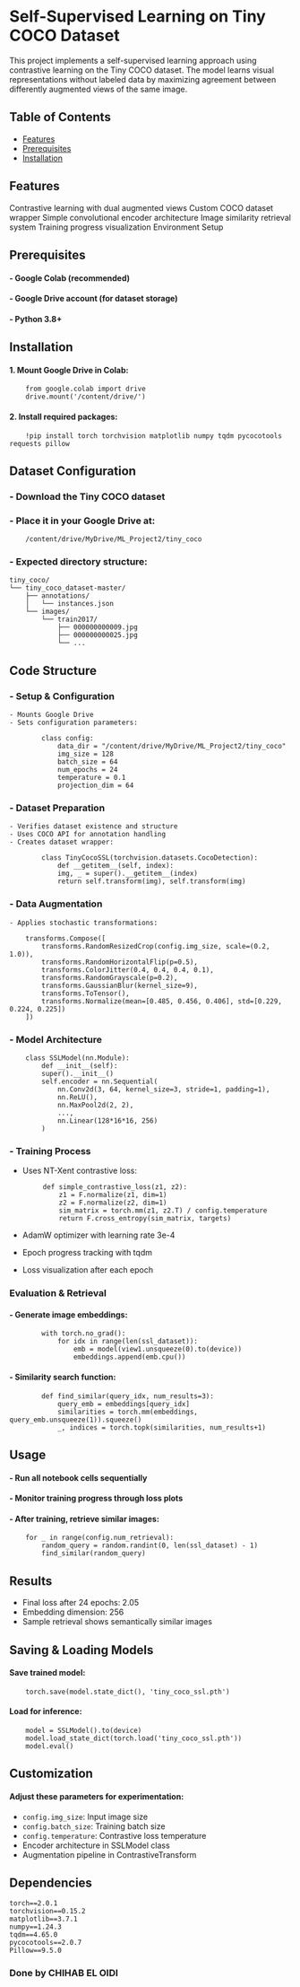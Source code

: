 # Self-Supervised Learning on Tiny COCO Dataset

This project implements a self-supervised learning approach using contrastive learning on the Tiny COCO dataset. The model learns visual representations without labeled data by maximizing agreement between differently augmented views of the same image.

## Table of Contents

- [Features](#features)
- [Prerequisites](#prerequisites)
- [Installation](#installation)

## Features

Contrastive learning with dual augmented views
Custom COCO dataset wrapper
Simple convolutional encoder architecture
Image similarity retrieval system
Training progress visualization
Environment Setup

## Prerequisites

#### - Google Colab (recommended)
#### - Google Drive account (for dataset storage)
#### - Python 3.8+

## Installation

#### 1. Mount Google Drive in Colab:

        from google.colab import drive
        drive.mount('/content/drive/')

#### 2. Install required packages:
   
        !pip install torch torchvision matplotlib numpy tqdm pycocotools requests pillow

## Dataset Configuration

### - Download the Tiny COCO dataset

### - Place it in your Google Drive at:
    
        /content/drive/MyDrive/ML_Project2/tiny_coco
        
### - Expected directory structure:

    tiny_coco/
    └── tiny_coco_dataset-master/
        ├── annotations/
        │   └── instances.json 
        └── images/
            └── train2017/
                ├── 000000000009.jpg
                ├── 000000000025.jpg
                └── ...



## Code Structure

### - Setup & Configuration

    - Mounts Google Drive    
    - Sets configuration parameters:

            class config:
                data_dir = "/content/drive/MyDrive/ML_Project2/tiny_coco"
                img_size = 128
                batch_size = 64
                num_epochs = 24
                temperature = 0.1
                projection_dim = 64



### - Dataset Preparation

    - Verifies dataset existence and structure  
    - Uses COCO API for annotation handling
    - Creates dataset wrapper:
            
            class TinyCocoSSL(torchvision.datasets.CocoDetection):
                def __getitem__(self, index):
                img, _ = super().__getitem__(index)
                return self.transform(img), self.transform(img)



### - Data Augmentation

    - Applies stochastic transformations:
    
        transforms.Compose([
            transforms.RandomResizedCrop(config.img_size, scale=(0.2, 1.0)),
            transforms.RandomHorizontalFlip(p=0.5),
            transforms.ColorJitter(0.4, 0.4, 0.4, 0.1),
            transforms.RandomGrayscale(p=0.2),
            transforms.GaussianBlur(kernel_size=9),
            transforms.ToTensor(),
            transforms.Normalize(mean=[0.485, 0.456, 0.406], std=[0.229, 0.224, 0.225])
        ])



### - Model Architecture

        class SSLModel(nn.Module):
            def __init__(self):
            super().__init__()
            self.encoder = nn.Sequential(
                nn.Conv2d(3, 64, kernel_size=3, stride=1, padding=1),
                nn.ReLU(),
                nn.MaxPool2d(2, 2),
                ...,    
                nn.Linear(128*16*16, 256)
            )

### - Training Process

 - Uses NT-Xent contrastive loss:
    
            def simple_contrastive_loss(z1, z2):
                z1 = F.normalize(z1, dim=1)
                z2 = F.normalize(z2, dim=1)
                sim_matrix = torch.mm(z1, z2.T) / config.temperature
                return F.cross_entropy(sim_matrix, targets)


 - AdamW optimizer with learning rate 3e-4
 - Epoch progress tracking with tqdm
 - Loss visualization after each epoch


### Evaluation & Retrieval

#### - Generate image embeddings:
    
            with torch.no_grad():
                for idx in range(len(ssl_dataset)):
                    emb = model(view1.unsqueeze(0).to(device))
                    embeddings.append(emb.cpu())


#### - Similarity search function:
    
            def find_similar(query_idx, num_results=3):
                query_emb = embeddings[query_idx]
                similarities = torch.mm(embeddings, query_emb.unsqueeze(1)).squeeze()
                _, indices = torch.topk(similarities, num_results+1)




## Usage

#### - Run all notebook cells sequentially
#### - Monitor training progress through loss plots
#### - After training, retrieve similar images:
    
        for _ in range(config.num_retrieval):
            random_query = random.randint(0, len(ssl_dataset) - 1)
            find_similar(random_query)


## Results

 - Final loss after 24 epochs: 2.05
 - Embedding dimension: 256
 - Sample retrieval shows semantically similar images


## Saving & Loading Models

#### Save trained model:

        torch.save(model.state_dict(), 'tiny_coco_ssl.pth')


#### Load for inference:

        model = SSLModel().to(device)
        model.load_state_dict(torch.load('tiny_coco_ssl.pth'))
        model.eval()


## Customization

#### Adjust these parameters for experimentation:

 - `config.img_size`: Input image size
 - `config.batch_size`: Training batch size
 - `config.temperature`: Contrastive loss temperature
 - Encoder architecture in SSLModel class
 - Augmentation pipeline in ContrastiveTransform


## Dependencies

    torch==2.0.1
    torchvision==0.15.2
    matplotlib==3.7.1
    numpy==1.24.3
    tqdm==4.65.0
    pycocotools==2.0.7
    Pillow==9.5.0

### Done by CHIHAB EL OIDI










